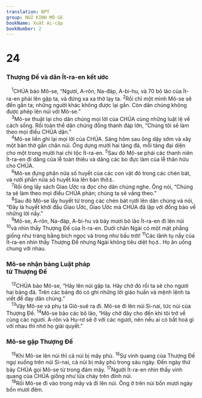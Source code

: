 ```yaml
---
translation: BPT
group: NGŨ KINH MÔ-SE
bookName: Xuất Ai-cập 
bookNumber: 2
---
```


<div class="title"><h1>24</h1><h3>Thượng Đế và dân Ít-ra-en kết ước</h3></div>
<span class="verse xu_24_1"> <sup>1</sup>CHÚA bảo Mô-se, “Ngươi, A-rôn, Na-đáp, A-bi-hu, và 70 bô lão của Ít-ra-en phải lên gặp ta, và đứng xa xa thờ lạy ta.</span>
<span class="verse xu_24_2"><sup>2</sup>Rồi chỉ một mình Mô-se sẽ đến gần ta; những người khác không được lại gần. Còn dân chúng không được phép lên núi với Mô-se.”<br/></span>
<span class="verse xu_24_3"> <sup>3</sup>Mô-se thuật lại cho dân chúng mọi lời của CHÚA cùng những luật lệ về cách sống. Rồi toàn thể dân chúng đồng thanh đáp lớn, “Chúng tôi sẽ làm theo mọi điều CHÚA dặn.”<br/></span>
<span class="verse xu_24_4"> <sup>4</sup>Mô-se liền ghi lại mọi lời của CHÚA. Sáng hôm sau ông dậy sớm và xây một bàn thờ gần chân núi. Ông dựng mười hai tảng đá, mỗi tảng đại diện cho một trong mười hai chi tộc Ít-ra-en.</span>
<span class="verse xu_24_5"><sup>5</sup>Sau đó Mô-se phái các thanh niên Ít-ra-en đi dâng của lễ toàn thiêu và dâng các bò đực làm của lễ thân hữu cho CHÚA.<br/></span>
<span class="verse xu_24_6"> <sup>6</sup>Mô-se đựng phân nửa số huyết của các con vật đó trong các chén bát, và rưới phần nửa số huyết kia lên bàn thờ<a data-toggle="tooltip" data-placement="bottom" title="Huyết được dùng để làm dấu hiệu giao ước giữa Thượng Đế và dân Ngài. Huyết được rưới lên bàn thờ để chứng tỏ Thượng Đế tham dự vào giao ước ấy.">⚓</a>.<br/></span>
<span class="verse xu_24_7"> <sup>7</sup>Rồi ông lấy sách Giao Ước ra đọc cho dân chúng nghe. Ông nói, “Chúng ta sẽ làm theo mọi điều CHÚA phán; chúng ta sẽ vâng theo.”<br/></span>
<span class="verse xu_24_8"> <sup>8</sup>Sau đó Mô-se lấy huyết từ trong các chén bát rưới lên dân chúng và nói, “Đây là huyết khởi đầu Giao Ước, Giao Ước mà CHÚA đã lập với đồng bào về những lời nầy.”<br/></span>
<span class="verse xu_24_9"> <sup>9</sup>Mô-se, A-rôn, Na-đáp, A-bi-hu và bảy mươi bô lão Ít-ra-en đi lên núi</span>
<span class="verse xu_24_10"><sup>10</sup>và nhìn thấy Thượng Đế của Ít-ra-en. Dưới chân Ngài có một mặt phẳng giống như tráng bằng bích ngọc và trong như bầu trời!</span>
<span class="verse xu_24_11"><sup>11</sup>Các lãnh tụ nầy của Ít-ra-en nhìn thấy Thượng Đế nhưng Ngài không tiêu diệt họ<a data-toggle="tooltip" data-placement="bottom" title="Vài chỗ trong Thánh Kinh nói rằng con người không thể nhìn thấy Thượng Đế. Nhưng trong trường hợp nầy Ngài muốn các vị lãnh tụ ấy nhìn thấy Ngài cho nên Ngài cho phép họ được nhìn Ngài qua một phương diện đặc biệt nào đó.">⚓</a>. Họ ăn uống chung với nhau.<br/></span>
<div class="title"><h3>Mô-se nhận bảng Luật pháp<br/>từ Thượng Đế</h3></div>
<span class="verse xu_24_12"> <sup>12</sup>CHÚA bảo Mô-se, “Hãy lên núi gặp ta. Hãy chờ đó rồi ta sẽ cho ngươi hai bảng đá. Trên các bảng đó có ghi những lời giáo huấn và mệnh lệnh ta viết để dạy dân chúng.”<br/></span>
<span class="verse xu_24_13"> <sup>13</sup>Vậy Mô-se và phụ tá Giô-suê ra đi. Mô-se đi lên núi Si-nai, tức núi của Thượng Đế.</span>
<span class="verse xu_24_14"><sup>14</sup>Mô-se bảo các bô lão, “Hãy chờ đây cho đến khi tôi trở về cùng các ngươi. A-rôn và Hu-rơ sẽ ở với các ngươi, nên nếu ai có bất hoà gì với nhau thì nhờ họ giải quyết.”<br/></span>
<div class="title"><h3>Mô-se gặp Thượng Đế</h3></div>
<span class="verse xu_24_15"> <sup>15</sup>Khi Mô-se lên núi thì cả núi bị mây phủ.</span>
<span class="verse xu_24_16"><sup>16</sup>Sự vinh quang của Thượng Đế ngự xuống trên núi Si-nai, cả núi bị mây phủ trong sáu ngày. Đến ngày thứ bảy CHÚA gọi Mô-se từ trong đám mây.</span>
<span class="verse xu_24_17"><sup>17</sup>Người Ít-ra-en nhìn thấy vinh quang của CHÚA giống như lửa cháy trên đỉnh núi.<br/></span>
<span class="verse xu_24_18"> <sup>18</sup>Rồi Mô-se đi vào trong mây và đi lên núi. Ông ở trên núi bốn mươi ngày bốn mươi đêm.<br/></span>
